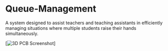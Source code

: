 # Queue-Management
A system designed to assist teachers and teaching assistants in efficiently managing situations where multiple students raise their hands simultaneously.

[![3D PCB Screenshot](PCB.png)]

